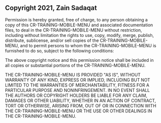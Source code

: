 ## Copyright 2021, Zain Sadaqat

Permission is hereby granted, free of charge, to any person obtaining a copy of this CR-TRAINING-MOBILE-MENU and associated documentation files, to deal in the CR-TRAINING-MOBILE-MENU without restriction, including without limitation the rights to use, copy, modify, merge, publish, distribute, sublicense, and/or sell copies of the CR-TRAINING-MOBILE-MENU, and to permit persons to whom the CR-TRAINING-MOBILE-MENU is furnished to do so, subject to the following conditions:

The above copyright notice and this permission notice shall be included in all copies or substantial portions of the CR-TRAINING-MOBILE-MENU.

THE CR-TRAINING-MOBILE-MENU IS PROVIDED "AS IS", WITHOUT WARRANTY OF ANY KIND, EXPRESS OR IMPLIED, INCLUDING BUT NOT LIMITED TO THE WARRANTIES OF MERCHANTABILITY, FITNESS FOR A PARTICULAR PURPOSE AND NONINFRINGEMENT. IN NO EVENT SHALL THE AUTHORS OR COPYRIGHT HOLDERS BE LIABLE FOR ANY CLAIM, DAMAGES OR OTHER LIABILITY, WHETHER IN AN ACTION OF CONTRACT, TORT OR OTHERWISE, ARISING FROM, OUT OF OR IN CONNECTION WITH THE CR-TRAINING-MOBILE-MENU OR THE USE OR OTHER DEALINGS IN THE CR-TRAINING-MOBILE-MENU.
